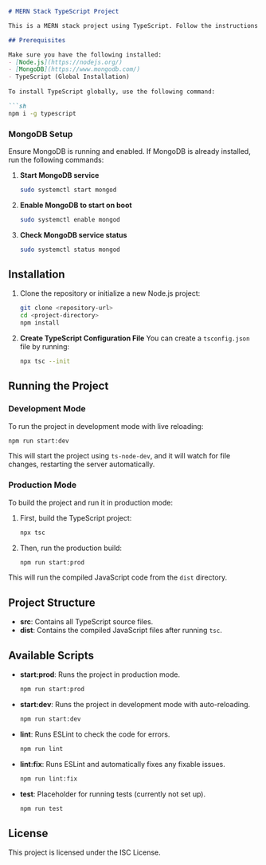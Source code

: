 

```markdown
# MERN Stack TypeScript Project

This is a MERN stack project using TypeScript. Follow the instructions below to set up, build, and run the project.

## Prerequisites

Make sure you have the following installed:
- [Node.js](https://nodejs.org/)
- [MongoDB](https://www.mongodb.com/)
- TypeScript (Global Installation)
  
To install TypeScript globally, use the following command:

```sh
npm i -g typescript
```

### MongoDB Setup
Ensure MongoDB is running and enabled. If MongoDB is already installed, run the following commands:

1. **Start MongoDB service**  
   ```sh
   sudo systemctl start mongod
   ```

2. **Enable MongoDB to start on boot**  
   ```sh
   sudo systemctl enable mongod
   ```

3. **Check MongoDB service status**  
   ```sh
   sudo systemctl status mongod
   ```

## Installation

1. Clone the repository or initialize a new Node.js project:
   ```sh
   git clone <repository-url>
   cd <project-directory>
   npm install
   ```

2. **Create TypeScript Configuration File**
   You can create a `tsconfig.json` file by running:

   ```sh
   npx tsc --init
   ```

## Running the Project

### Development Mode
To run the project in development mode with live reloading:

```sh
npm run start:dev
```

This will start the project using `ts-node-dev`, and it will watch for file changes, restarting the server automatically.

### Production Mode
To build the project and run it in production mode:

1. First, build the TypeScript project:

   ```sh
   npx tsc
   ```

2. Then, run the production build:

   ```sh
   npm run start:prod
   ```

This will run the compiled JavaScript code from the `dist` directory.

## Project Structure

- **src**: Contains all TypeScript source files.
- **dist**: Contains the compiled JavaScript files after running `tsc`.

## Available Scripts

- **start:prod**: Runs the project in production mode.
  ```sh
  npm run start:prod
  ```

- **start:dev**: Runs the project in development mode with auto-reloading.
  ```sh
  npm run start:dev
  ```

- **lint**: Runs ESLint to check the code for errors.
  ```sh
  npm run lint
  ```

- **lint:fix**: Runs ESLint and automatically fixes any fixable issues.
  ```sh
  npm run lint:fix
  ```

- **test**: Placeholder for running tests (currently not set up).
  ```sh
  npm run test
  ```

## License
This project is licensed under the ISC License.

```
